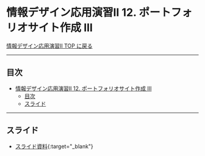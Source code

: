 # 情報デザイン応用演習II 12. ポートフォリオサイト作成 III

[情報デザイン応用演習II TOP に戻る](./index.md)

---

## 目次

- [情報デザイン応用演習II 12. ポートフォリオサイト作成 III](#情報デザイン応用演習ii-12-ポートフォリオサイト作成-iii)
  - [目次](#目次)
  - [スライド](#スライド)

---

## スライド

- [スライド資料](./ida_12slide.pdf){:target="_blank"}



